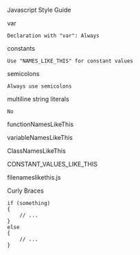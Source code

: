 Javascript Style Guide

var
	
	Declaration with "var": Always

constants
	
	Use "NAMES_LIKE_THIS" for constant values

semicolons
	
	Always use semicolons

multiline string literals
	
	No


functionNamesLikeThis

variableNamesLikeThis

ClassNamesLikeThis

CONSTANT_VALUES_LIKE_THIS

filenameslikethis.js

Curly Braces
	
	if (something)
	{
		// ...
	}
	else
	{
		// ...
	}
